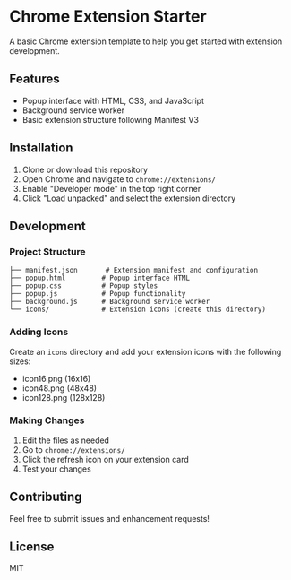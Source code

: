 # Chrome Extension Starter

A basic Chrome extension template to help you get started with extension development.

## Features

- Popup interface with HTML, CSS, and JavaScript
- Background service worker
- Basic extension structure following Manifest V3

## Installation

1. Clone or download this repository
2. Open Chrome and navigate to `chrome://extensions/`
3. Enable "Developer mode" in the top right corner
4. Click "Load unpacked" and select the extension directory

## Development

### Project Structure

```
├── manifest.json       # Extension manifest and configuration
├── popup.html         # Popup interface HTML
├── popup.css          # Popup styles
├── popup.js           # Popup functionality
├── background.js      # Background service worker
└── icons/             # Extension icons (create this directory)
```

### Adding Icons

Create an `icons` directory and add your extension icons with the following sizes:
- icon16.png (16x16)
- icon48.png (48x48)
- icon128.png (128x128)

### Making Changes

1. Edit the files as needed
2. Go to `chrome://extensions/`
3. Click the refresh icon on your extension card
4. Test your changes

## Contributing

Feel free to submit issues and enhancement requests!

## License

MIT
